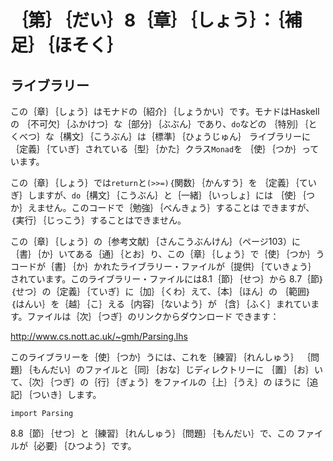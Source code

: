 ｛第｝｛だい｝8｛章｝｛しょう｝：｛補足｝｛ほそく｝
===================================================

ライブラリー
------------

この｛章｝｛しょう｝はモナドの｛紹介｝｛しょうかい｝です。モナドはHaskellの
｛不可欠｝｛ふかけつ｝な｛部分｝｛ぶぶん｝であり、`do`などの
｛特別｝｛とくべつ｝な｛構文｝｛こうぶん｝は｛標準｝｛ひょうじゅん｝
ライブラリーに｛定義｝｛ていぎ｝されている｛型｝｛かた｝クラス`Monad`を
｛使｝｛つか｝っています。

この｛章｝｛しょう｝では`return`と`(>>=)`｛関数｝｛かんすう｝を
｛定義｝｛ていぎ｝しますが、`do`｛構文｝｛こうぶん｝と｛一緒｝｛いっしょ｝には
｛使｝｛つか｝えません。このコードで｛勉強｝｛べんきょう｝することは
できますが、｛実行｝｛じっこう｝することはできません。

この｛章｝｛しょう｝の｛参考文献｝｛さんこうぶんけん｝（ページ103）に
｛書｝｛か｝いてある｛通｝｛とお｝り、この｛章｝｛しょう｝で｛使｝｛つか｝う
コードが｛書｝｛か｝かれたライブラリー・ファイルが｛提供｝｛ていきょう｝
されています。このライブラリー・ファイルには8.1｛節｝｛せつ｝から
8.7｛節｝｛せつ｝の｛定義｝｛ていぎ｝に｛加｝｛くわ｝えて、｛本｝｛ほん｝の
｛範囲｝｛はんい｝を｛越｝｛こ｝える｛内容｝｛ないよう｝が
｛含｝｛ふく｝まれています。ファイルは｛次｝｛つぎ｝のリンクからダウンロード
できます：

http://www.cs.nott.ac.uk/~gmh/Parsing.lhs

このライブラリーを｛使｝｛つか｝うには、これを｛練習｝｛れんしゅう｝
｛問題｝｛もんだい｝のファイルと｛同｝｛おな｝じディレクトリーに
｛置｝｛お｝いて、｛次｝｛つぎ｝の｛行｝｛ぎょう｝をファイルの｛上｝｛うえ｝の
ほうに｛追記｝｛ついき｝します。

    import Parsing

8.8｛節｝｛せつ｝と｛練習｝｛れんしゅう｝｛問題｝｛もんだい｝で、この
ファイルが｛必要｝｛ひつよう｝です。
